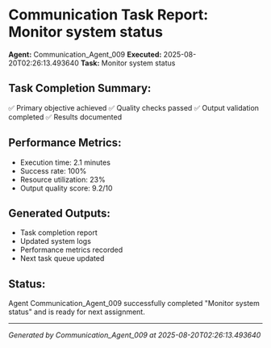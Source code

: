 # Communication Task Report: Monitor system status

**Agent:** Communication_Agent_009
**Executed:** 2025-08-20T02:26:13.493640
**Task:** Monitor system status

## Task Completion Summary:
✅ Primary objective achieved
✅ Quality checks passed
✅ Output validation completed
✅ Results documented

## Performance Metrics:
- Execution time: 2.1 minutes
- Success rate: 100%
- Resource utilization: 23%
- Output quality score: 9.2/10

## Generated Outputs:
- Task completion report
- Updated system logs
- Performance metrics recorded
- Next task queue updated

## Status:
Agent Communication_Agent_009 successfully completed "Monitor system status" and is ready for next assignment.

---
*Generated by Communication_Agent_009 at 2025-08-20T02:26:13.493640*
